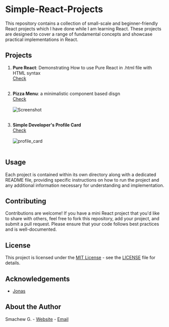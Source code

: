 # Simple-React-Projects

This repository contains a collection of small-scale and beginner-friendly React projects which I have done while I am learning React. These projects are designed to cover a range of fundamental concepts and showcase practical implementations in React.

## Projects

1. **Pure React**: Demonstrating How to use Pure React in .html file with HTML syntax<br>
      [Check](https://github.com/sgc93/Simple-React-Projects/tree/main/pure-react)
<br><br>
2. **Pizza Menu**: a minimalistic component based disgn  <br>
      [Check](https://github.com/sgc93/Simple-React-Projects/tree/main/pizza-menu)
<br><br> ![Screenshot](https://github.com/sgc93/Simple-React-Projects/assets/109880887/a5e67974-bff9-46d4-b9d6-a344b951f6b2)
  <br><br>

4. **Simple Developer's Profile Card** <br>
      [Check](https://github.com/sgc93/Profile-Card)
<br><br> ![profile_card](https://github.com/sgc93/Simple-React-Projects/assets/109880887/0ecc1287-edae-4b03-9114-78febcb5a76e) <br><br>

## Usage

Each project is contained within its own directory along with a dedicated README file, providing specific instructions on how to run the project and any additional information necessary for understanding and implementation.

## Contributing

Contributions are welcome! If you have a mini React project that you'd like to share with others, feel free to fork this repository, add your project, and submit a pull request. Please ensure that your code follows best practices and is well-documented.

## License

This project is licensed under the [MIT License](https://opensource.org/licenses/MIT) - see the [LICENSE](https://github.com/sgc93/JavaScript-Simple-Projects/blob/main/LICENSE) file for details.

## Acknowledgements

- [Jonas](https://github.com/jonasschmedtmann)

## About the Author

Smachew G. - [Website](https://smachewgedefaw.netlify.app/) - [Email](smachewgedefaw@gmail.com)

